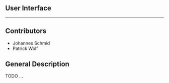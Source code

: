 ## User Interface

---

## Contributors
* Johannes Schmid
* Patrick Wolf

## General Description
TODO ...

